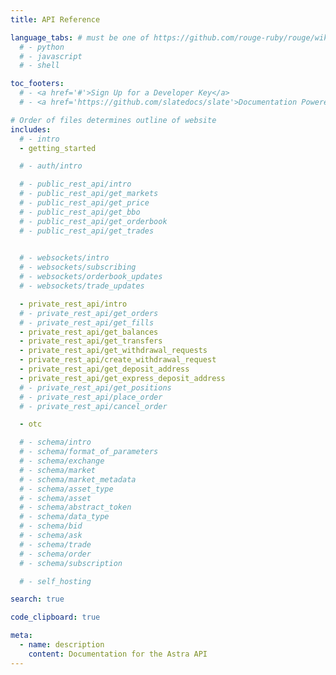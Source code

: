 ```yaml
---
title: API Reference

language_tabs: # must be one of https://github.com/rouge-ruby/rouge/wiki/List-of-supported-languages-and-lexers
  # - python
  # - javascript
  # - shell

toc_footers:
  # - <a href='#'>Sign Up for a Developer Key</a>
  # - <a href='https://github.com/slatedocs/slate'>Documentation Powered by Slate</a>

# Order of files determines outline of website
includes:
  # - intro
  - getting_started

  # - auth/intro

  # - public_rest_api/intro
  # - public_rest_api/get_markets
  # - public_rest_api/get_price
  # - public_rest_api/get_bbo
  # - public_rest_api/get_orderbook
  # - public_rest_api/get_trades

  
  # - websockets/intro
  # - websockets/subscribing
  # - websockets/orderbook_updates
  # - websockets/trade_updates

  - private_rest_api/intro
  # - private_rest_api/get_orders
  # - private_rest_api/get_fills
  - private_rest_api/get_balances
  - private_rest_api/get_transfers
  - private_rest_api/get_withdrawal_requests
  - private_rest_api/create_withdrawal_request
  - private_rest_api/get_deposit_address
  - private_rest_api/get_express_deposit_address
  # - private_rest_api/get_positions
  # - private_rest_api/place_order
  # - private_rest_api/cancel_order

  - otc

  # - schema/intro
  # - schema/format_of_parameters
  # - schema/exchange
  # - schema/market
  # - schema/market_metadata
  # - schema/asset_type
  # - schema/asset
  # - schema/abstract_token
  # - schema/data_type
  # - schema/bid
  # - schema/ask
  # - schema/trade
  # - schema/order
  # - schema/subscription

  # - self_hosting

search: true

code_clipboard: true

meta:
  - name: description
    content: Documentation for the Astra API
---
```


